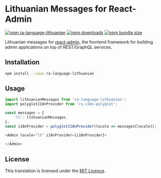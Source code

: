 # Lithuanian Messages for React-Admin

[![npm ra-language-lithuanian](https://img.shields.io/npm/v/ra-language-lithuanian.svg)](https://npmjs.org/package/ra-language-lithuanian)
[![npm downloads](https://img.shields.io/npm/dm/ra-language-lithuanian.svg)](https://www.npmjs.com/package/ra-language-lithuanian)
[![npm bundle size](https://img.shields.io/bundlephobia/minzip/ra-language-lithuanian.svg)](https://bundlephobia.com/result?p=ra-language-lithuanian)

Lithuanian messages for [react-admin](https://github.com/marmelab/react-admin), the frontend framework for building admin applications on top of REST/GraphQL services.

## Installation

```sh
npm install --save ra-language-lithuanian
```

## Usage

```js
import lithuanianMessages from 'ra-language-lithuanian';
import polyglotI18nProvider from 'ra-i18n-polyglot';

const messages = {
    'lt': lithuanianMessages,
};
const i18nProvider = polyglotI18nProvider(locale => messages[locale]);

<Admin locale="lt" i18nProvider={i18nProvider}>
  ...
</Admin>
```

## License

This translation is licensed under the [MIT Licence](LICENSE).
